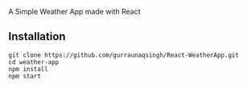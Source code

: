 A Simple Weather App made with React

Installation
-----------

```
git clone https://github.com/gurraunaqsingh/React-WeatherApp.git
cd weather-app
npm install
npm start
```